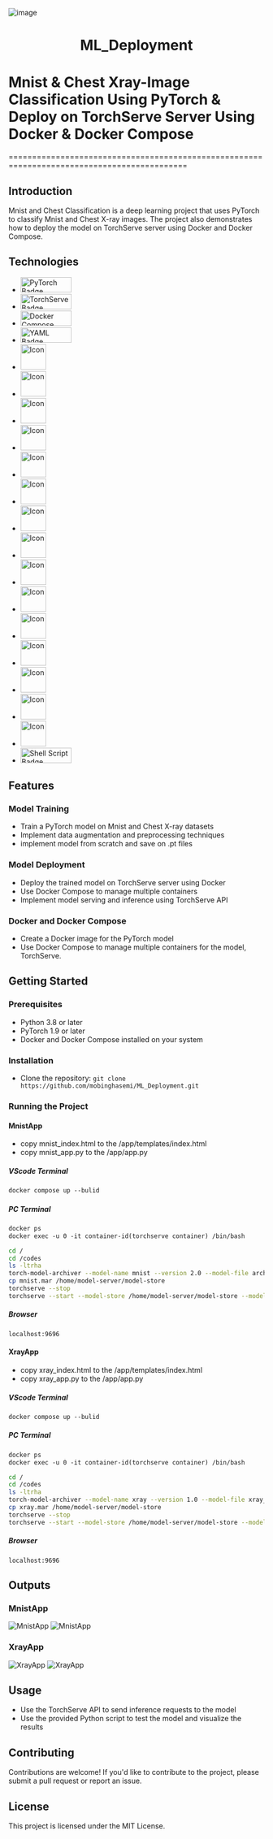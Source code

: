 ![image](https://github.com/user-attachments/assets/a13b48e5-4c5f-40f8-baa4-b7a6fd59b3dc)

<h1 style="text-align: center;">ML_Deployment</h1>

# Mnist & Chest Xray-Image Classification Using PyTorch & Deploy on TorchServe Server Using Docker & Docker Compose
============================================================================================

## Introduction
Mnist and Chest Classification is a deep learning project that uses PyTorch to classify Mnist and Chest X-ray images. The project also demonstrates how to deploy the model on TorchServe server using Docker and Docker Compose.

## Technologies
* <img src="https://img.shields.io/badge/PyTorch-EE4C2C?style=for-the-badge&logo=pytorch&logoColor=white&labelColor=gray" width="100" height="30" alt="PyTorch Badge">
* <img src="https://img.shields.io/badge/TorchServe-FF69B4?style=for-the-badge&logo =pytorch&logoColor=white" width="100" height="30" alt="TorchServe Badge">
* <img src="https://img.shields.io/badge/Docker_Compose-0db7ed?style=for-the-badge&logo=docker&logoColor=white" width="100" height="30" alt="Docker Compose Badge">
* <img src="https://img.shields.io/badge/YAML-303030?style=for-the-badge&logo=yaml&logo Color=white" width="100" height="30" alt="YAML Badge">
* <img src="https://user-images.githubusercontent.com/25181517/192107854-765620d7-f909-4953-a6da-36e1ef69eea6.png" width="50" height="50" alt="Icon">
* <img src="https://user-images.githubusercontent.com/25181517/192108374-8da61ba1-99ec-41d7-80b8-fb2f7c0a4948.png" width="50" height="50" alt="Icon">
* <img src="https://user-images.githubusercontent.com/25181517/192108372-f71d70ac-7ae6-4c0d-8395-51d8870c2ef0.png" width="50" height="50" alt="Icon">
* <img src="https://user-images.githubusercontent.com/25181517/183914128-3fc88b4a-4ac1-40e6-9443-9a30182379b7.png" width="50" height="50" alt="Icon">
* <img src="https://user-images.githubusercontent.com/25181517/192108891-d86b6220-e232-423a-bf5f-90903e6887c3.png" width="50" height="50" alt="Icon">
* <img src="https://user-images.githubusercontent.com/25181517/183898054-b3d693d4-dafb-4808-a509-bab54cf5de34.png" width="50" height="50" alt="Icon">
* <img src="https://user-images.githubusercontent.com/25181517/183898674-75a4a1b1-f960-4ea9-abcb-637170a00a75.png" width="50" height="50" alt="Icon">
* <img src="https://user-images.githubusercontent.com/25181517/192158954-f88b5814-d510-4564-b285-dff7d6400dad.png" width="50" height="50" alt="Icon">
* <img src="https://github.com/marwin1991/profile-technology-icons/assets/76012086/24b02d77-2f28-43c7-b5d6-e15e3395851b" width="50" height="50" alt="Icon">
* <img src="https://github.com/marwin1991/profile-technology-icons/assets/76012086/4ec200c2-acdf-4c42-b419-cd49cba3d09f" width="50" height="50" alt="Icon">
* <img src="https://user-images.githubusercontent.com/25181517/183423775-2276e25d-d43d-4e58-890b-edbc88e915f7.png" width="50" height="50" alt="Icon">
* <img src="https://user-images.githubusercontent.com/25181517/183423507-c056a6f9-1ba8-4312-a350-19bcbc5a8697.png" width="50" height="50" alt="Icon">
* <img src="https://user-images.githubusercontent.com/25181517/192158606-7c2ef6bd-6e04-47cf-b5bc-da2797cb5bda.png" width="50" height="50" alt="Icon">
* <img src="https://user-images.githubusercontent.com/25181517/117207330-263ba280-adf4-11eb-9b97-0ac5b40bc3be.png" width="50" height="50" alt="Icon">
* <img src="https://github.com/marwin1991/profile-technology-icons/assets/76662862/2481dc48-be6b-4ebb-9e8c-3b957efe69fa" width="50" height="50" alt="Icon">
* <img src="https://img.shields.io/badge/Shell_Script-121011?style=for-the-badge&logo=gnu-bash&logoColor=white" width="100" height="30" alt="Shell Script Badge">




## Features
### Model Training
* Train a PyTorch model on Mnist and Chest X-ray datasets
* Implement data augmentation and preprocessing techniques
* implement model from scratch and save on .pt files

### Model Deployment
* Deploy the trained model on TorchServe server using Docker
* Use Docker Compose to manage multiple containers
* Implement model serving and inference using TorchServe API

### Docker and Docker Compose
* Create a Docker image for the PyTorch model
* Use Docker Compose to manage multiple containers for the model, TorchServe.

## Getting Started
### Prerequisites
* Python 3.8 or later
* PyTorch 1.9 or later
* Docker and Docker Compose installed on your system

### Installation
* Clone the repository: `git clone https://github.com/mobinghasemi/ML_Deployment.git`

### Running the Project
#### MnistApp
* copy mnist_index.html to the /app/templates/index.html
* copy mnist_app.py to the /app/app.py
##### VScode Terminal
```dockerfile
docker compose up --bulid
```
##### PC Terminal
```dockerfile
docker ps
docker exec -u 0 -it container-id(torchserve container) /bin/bash
```
```bash
cd /
cd /codes
ls -ltrha
torch-model-archiver --model-name mnist --version 2.0 --model-file arch.py --serialized-file mnist.pt --handler mnist_handler_base.py --force
cp mnist.mar /home/model-server/model-store
torchserve --stop
torchserve --start --model-store /home/model-server/model-store --models mnist=mnist.mar --disable-token-auth --enable-model-api --ts-config /home/model-server/config.properties    
```
##### Browser
```curl
localhost:9696
```

#### XrayApp
* copy xray_index.html to the /app/templates/index.html
* copy xray_app.py to the /app/app.py
##### VScode Terminal
```dockerfile
docker compose up --bulid
```
##### PC Terminal
```dockerfile
docker ps
docker exec -u 0 -it container-id(torchserve container) /bin/bash
```
```bash
cd /
cd /codes
ls -ltrha
torch-model-archiver --model-name xray --version 1.0 --model-file xray_arch.py --serialized-file xray.pt --handler xray_handler_base.py --force
cp xray.mar /home/model-server/model-store
torchserve --stop
torchserve --start --model-store /home/model-server/model-store --models xray=xray.mar --disable-token-auth --enable-model-api --ts-config /home/model-server/config.properties    
```
##### Browser
```curl
localhost:9696
```


## Outputs
### MnistApp
![MnistApp](output_images/mnist1.png)
![MnistApp](output_images/mnist2.png)
### XrayApp
![XrayApp](output_images/xray1.png)
![XrayApp](output_images/xray2.png)


## Usage
* Use the TorchServe API to send inference requests to the model
* Use the provided Python script to test the model and visualize the results

## Contributing
Contributions are welcome! If you'd like to contribute to the project, please submit a pull request or report an issue.

## License
This project is licensed under the MIT License.
